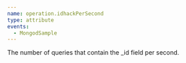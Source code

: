 ```yaml
---
name: operation.idhackPerSecond
type: attribute
events:
  - MongodSample
---
```


The number of queries that contain the \_id field per second.